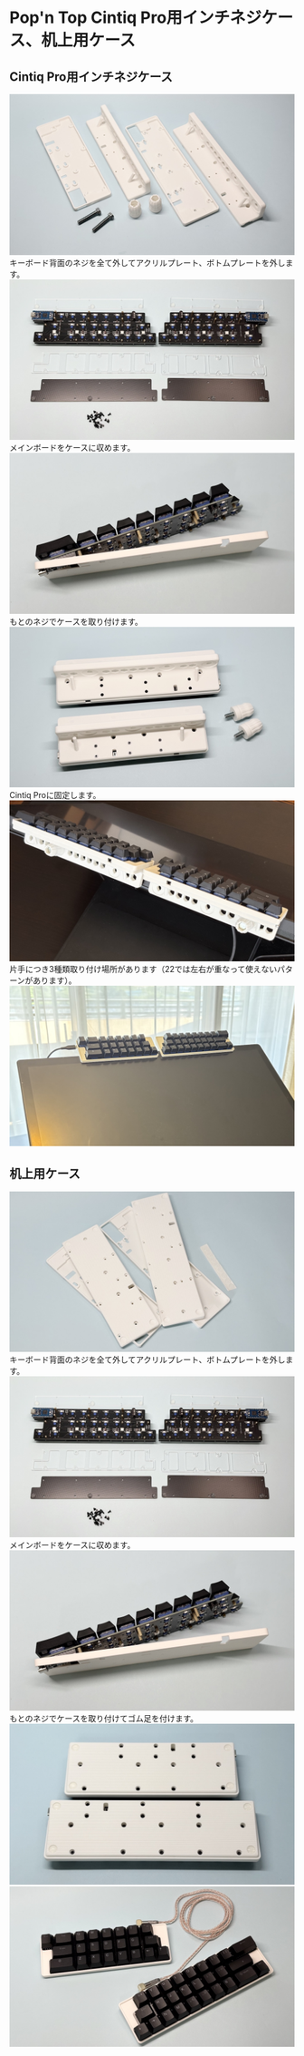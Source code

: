 # Pop'n Top Cintiq Pro用インチネジケース、机上用ケース

## Cintiq Pro用インチネジケース

![](img/case/IMG_4292.jpg)
キーボード背面のネジを全て外してアクリルプレート、ボトムプレートを外します。
![](img/case/IMG_4127.jpg)
メインボードをケースに収めます。
![](img/case/IMG_4151.jpg)
もとのネジでケースを取り付けます。
![](img/case/IMG_4301.jpg)
Cintiq Proに固定します。
![](img/case/IMG_4310.jpg)
片手につき3種類取り付け場所があります（22では左右が重なって使えないパターンがあります）。
![](img/case/IMG_4315.jpg)


## 机上用ケース

![](img/case/IMG_4114.jpg)
キーボード背面のネジを全て外してアクリルプレート、ボトムプレートを外します。
![](img/case/IMG_4127.jpg)
メインボードをケースに収めます。
![](img/case/IMG_4151.jpg)
もとのネジでケースを取り付けてゴム足を付けます。
![](img/case/IMG_4169.jpg)
![](img/case/IMG_4177.jpg)


